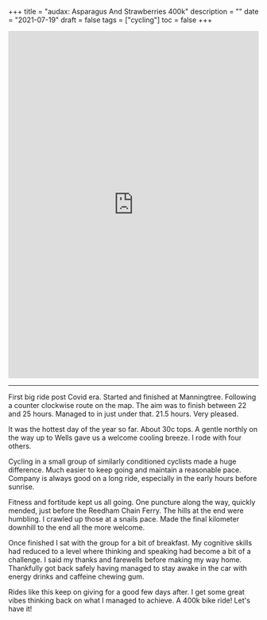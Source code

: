 +++
title = "audax: Asparagus And Strawberries 400k"
description = ""
date = "2021-07-19"
draft = false
tags = ["cycling"]
toc = false
+++

<iframe src="https://ridewithgps.com/embeds?type=trip&id=71466582&title=Asparagus%20And%20Strawberries&metricUnits=true&sampleGraph=true&distanceMarkers=true&showPhotos=true" style="width: 1px; min-width: 100%; height: 700px; border: none;" scrolling="no"></iframe>

---

First big ride post Covid era. Started and finished at Manningtree.  Following a counter clockwise route on the map. The aim was to finish between 22 and 25 hours. Managed to in just under that. 21.5 hours. Very pleased.

It was the hottest day of the year so far. About 30c tops. A gentle northly on the way up to Wells gave us a welcome cooling breeze. I rode with four others. 

Cycling in a small group of similarly conditioned cyclists made a huge difference. Much easier to keep going and maintain a reasonable pace. Company is always good on a long ride, especially in the early hours before sunrise. 

Fitness and fortitude kept us all going. One puncture along the way, quickly mended,  just before the Reedham Chain Ferry. The hills at the end were humbling. I crawled up those at a snails pace. Made the final kilometer downhill to the end all the more welcome. 

Once finished I sat with the group for a bit of breakfast. My cognitive skills had reduced to a level where thinking and speaking had become a bit of a challenge. I said my thanks and farewells before making my way home. Thankfully got back safely having managed to stay awake in the car with energy drinks and caffeine chewing gum. 

Rides like this keep on giving for a good few days after. I get some great vibes thinking back on what I managed to achieve. A 400k bike ride! Let's have it!